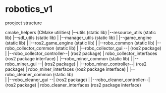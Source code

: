 # robotics_v1

prooject structure

cmake_helpers (CMake utilities)
  |--utils (static lib)
      |--resource_utils (static lib)
           |--sdl_utils (static lib)
           |   |--manager_utils (static lib)
           |        |--game_engine (static lib)
           |             |--ros2_game_engine (static lib)
           |                 |--robo_common (static lib)
                                  |--robo_collector_common (static lib)
                                  |   |--robo_collector_gui       --| (ros2 package)
                                  |   |--robo_collector_controller--| (ros2 package)
                                  |	     				           robo_collector_interfaces (ros2 package interface)
                                  |
                                  |--robo_miner_common (static lib)
                                  |   |--robo_miner_gui       --| (ros2 package)
                                  |   |--robo_miner_controller--| (ros2 package)
                                  |	     				robo_miner_interfaces (ros2 package interface)
                                  |
                                  |--robo_cleaner_common (static lib)  
                                  |   |--robo_cleaner_gui       --| (ros2 package)
                                  |   |--robo_cleaner_controller--| (ros2 package)
                                  |	     				robo_cleaner_interfaces (ros2 package interface)